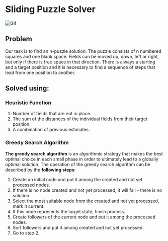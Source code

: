 # Sliding Puzzle Solver
![Gif](https://miro.medium.com/max/1400/1*W7jg4GmEjGBypd9WPktasQ.gif)
## Problem
Our task is to find an n-puzzle solution. The puzzle consists of n numbered squares and one blank space. Fields can be moved up, down, left or right, but only if there is free space in that direction. There is always a starting and a target position and it is necessary to find a sequence of steps that lead from one position to another.

## Solved using:
### Heuristic Function
1. Number of fields that are not in place.
2. The sum of the distances of the individual fields from their target position.
3. A combination of previous estimates.
### Greedy Search Algorithm
**The greedy search algorithm** is an algorithmic strategy that makes the best optimal choice in each small phase in order to ultimately lead to a globally optimal solution.
The operation of the greedy search algorithm can be described by the **following steps**:
1. Create an initial node and put it among the created and not yet processed nodes.
2. If there is no node created and not yet processed, it will fail - there is no solution.
3. Select the most suitable node from the created and not yet processed, mark it current.
4. If this node represents the target state, finish process.
5. Create followers of the current node and put it among the processed nodes.
6. Sort followers and put it among created and not yet processed.
7. Go to step 2.
